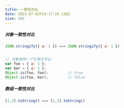 ```yaml
---
title: 一致性对比
date: 2023-07-02T14:17:19.138Z
size: 342
---
```

##### 对象一致性对比

```javascript
JSON.stringify({ a: 1 }) === JSON.stringify({ a: 1 })


// 对象有同一个引用才可以
var foo = { a: 1 };
var bar = { a: 1 };
Object.is(foo, foo);         // true
Object.is(foo, bar);         // false
```

##### 数组一致性对比

```javascript
[1,2].toString() === [1,2].toString()
```

